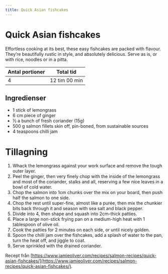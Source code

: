 ```yaml
---
title: Quick Asian fishcakes
---
```

# Quick Asian fishcakes

Effortless cooking at its best, these easy fishcakes are packed with flavour. They’re beautifully rustic in style, and absolutely delicious. Serve as is, or with rice, noodles or in a pitta.

| Antal portioner | Total tid     |
| --------------- | ------------- |
| 4               | 12 tim 00 min |

## Ingredienser
* 1 stick of lemongrass 
* 6 cm piece of ginger 
* ½ a bunch of fresh coriander (15g) 
* 500 g salmon fillets skin off, pin-boned, from sustainable sources
* 4 teaspoons chilli jam 

# Tillagning
<ol class="recipeSteps"><li>Whack the lemongrass against your work surface and remove the tough outer layer. </li><li>Peel the ginger, then very finely chop with the inside of the lemongrass and most of the coriander, stalks and all, reserving a few nice leaves in a bowl of cold water. </li><li>Chop the salmon into 1cm chunks over the mix on your board, then push half the salmon to one side. </li><li>Chop the rest until super-fine, almost like a purée, then mix the chunkier bits back through it and season with sea salt and black pepper. </li><li>Divide into 4, then shape and squash into 2cm-thick patties.</li><li>Place a large non-stick frying pan on a medium-high heat with 1 tablespoon of olive oil. </li><li>Cook the patties for 2 minutes on each side, or until nicely golden. </li><li>Spoon the chilli jam over the fishcakes, add a splash of water to the pan, turn the heat off, and jiggle to coat. </li><li>Serve sprinkled with the drained coriander.</li></ol>


Recept från [https://www.jamieoliver.com/recipes/salmon-recipes/quick-asian-fishcakes/](https://www.jamieoliver.com/recipes/salmon-recipes/quick-asian-fishcakes/).
